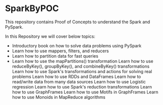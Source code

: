 # SparkByPOC
This repository contains Proof of Concepts to understand the Spark and PySpark.

In this Repository we will cover below topics:

* Introductory book on how to solve data problems using PySpark
* Learn how to use mappers, filters, and reducers
* Learn how to partition data for fast queries
* Learn how to use the mapPartitions() transformation
Learn how to use reduceByKey(), groupByKey(), and combineByKey() transformations
Learn how to use Spark's transformations and actions for solving real problems
Learn how to use RDDs and DataFrames
Learn how to read/write data from many data sources
Learn how to use Logistic regression
Learn how to use Spark's reduction transformations
Learn how to use GraphFrames
Learn how to use Motifs in GraphFrames
Learn how to use Monoids in MapReduce algorithms
